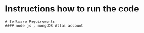 

# Instructions how to run the code
    # Software Requirements- 
    #### node js , mongoDB Atlas account
   
